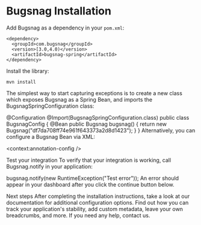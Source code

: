 
Bugsnag Installation
====================


Add Bugsnag as a dependency in your `pom.xml`:
```
<dependency>
  <groupId>com.bugsnag</groupId>
  <version>[3.0,4.0)</version>
  <artifactId>bugsnag-spring</artifactId>
</dependency>
```

Install the library:

```
mvn install
```

The simplest way to start capturing exceptions is to create a new class which exposes Bugsnag as a Spring Bean, and imports the BugsnagSpringConfiguration class:

@Configuration
@Import(BugsnagSpringConfiguration.class)
public class BugsnagConfig {
    @Bean
    public Bugsnag bugsnag() {
        return new Bugsnag("df7da708ff74e961f643373a2d8d1423");
    }
}
Alternatively, you can configure a Bugsnag Bean via XML:

<context:annotation-config />

<bean id="bugsnag" class="com.bugsnag.Bugsnag">
  <constructor-arg name="apiKey" value="df7da708ff74e961f643373a2d8d1423"/>
</bean>

<bean id="bugsnagSpringConfiguration" class="com.bugsnag.BugsnagSpringConfiguration" />
Test your integration
To verify that your integration is working, call Bugsnag.notify in your application:

bugsnag.notify(new RuntimeException("Test error"));
An error should appear in your dashboard after you click the continue button below.

Next steps
After completing the installation instructions, take a look at our documentation for additional configuration options. Find out how you can track your application's stability, add custom metadata, leave your own breadcrumbs, and more. If you need any help, contact us.
